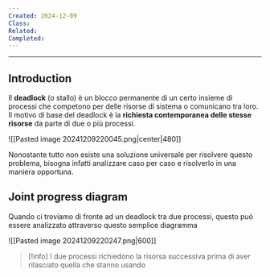 ```yaml
---
Created: 2024-12-09
Class: 
Related: 
Completed:
---
```

---
## Introduction
Il **deadlock** (o stallo) è un blocco permanente di un certo insieme di processi che competono per delle risorse di sistema o comunicano tra loro.
Il motivo di base del deadlock è la **richiesta contemporanea delle stesse risorse** da parte di due o più processi.

![[Pasted image 20241209220045.png|center|480]]

Nonostante tutto non esiste una soluzione universale per risolvere questo problema, bisogna infatti analizzare caso per caso e risolverlo in una maniera opportuna.

## Joint progress diagram
Quando ci troviamo di fronte ad un deadlock tra due processi, questo può essere analizzato attraverso questo semplice diagramma

![[Pasted image 20241209220247.png|600]]

>[!info] I due processi richiedono la risorsa successiva prima di aver rilasciato quella che stanno usando

